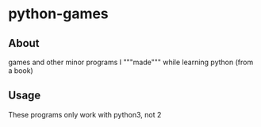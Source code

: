 # python-games

## About
games and other minor programs I """made""" while learning python (from a book)

## Usage
These programs only work with python3, not 2
